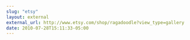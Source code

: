 ```yaml
---
slug: "etsy"
layout: external
external_url: http://www.etsy.com/shop/ragadoodle?view_type=gallery
date: 2010-07-28T15:11:33-05:00
---
```

